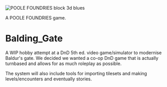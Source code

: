 
![POOLE FOUNDRIES block 3d blues](https://user-images.githubusercontent.com/11618525/146436284-44590bcb-6067-4c49-87e2-0507598cb25d.png)

A POOLE FOUNDRIES game.
# Balding_Gate

A WIP hobby attempt at a DnD 5th ed. video game/simulator to modernise Baldur's gate. We decided we wanted a co-op DnD game that is actually turnbased and allows for as much roleplay as possible.

The system will also include tools for importing tilesets and making levels/encounters and eventually stories.


